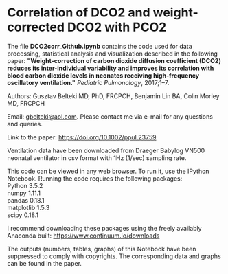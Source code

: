 # **Correlation of DCO2 and weight-corrected DCO2 with PCO2**

The file **DCO2corr_Github.ipynb** contains the code used for data processing, statistical analysis and visualization described in the following paper: **"Weight-correction of carbon dioxide diffusion coefficient (DCO2) reduces its inter-individual variability and improves its correlation with blood carbon dioxide levels in neonates receiving high-frequency oscillatory ventilation."** *Pediatric Pulmonology*, 2017;1–7. 

Authors: Gusztav Belteki MD, PhD, FRCPCH, Benjamin Lin BA, Colin Morley MD, FRCPCH

Email: gbelteki@aol.com. Please contact me via e-mail for any questions and queries.

Link to the paper: https://doi.org/10.1002/ppul.23759


Ventilation data have been downloaded from Draeger Babylog VN500 neonatal ventilator in csv format with 1Hz (1/sec) sampling rate.


This code can be viewed in any web browser. To run it, use the IPython Notebook. Running the code requires the following packages:   
Python      3.5.2  
numpy       1.11.1  
pandas      0.18.1  
matplotlib  1.5.3  
scipy       0.18.1

I recommend downloading these packages using the freely availably Anaconda built: https://www.continuum.io/downloads


The outputs (numbers, tables, graphs) of this Notebook have been suppressed to comply with copyrights. The corresponding data and graphs can be found in the paper.
